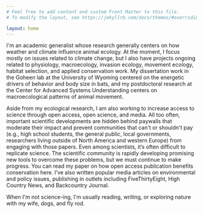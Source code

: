 ```yaml
---
# Feel free to add content and custom Front Matter to this file.
# To modify the layout, see https://jekyllrb.com/docs/themes/#overriding-theme-defaults

layout: home
---
```


I'm an academic generalist whose research generally centers on how weather and climate influence animal ecology. At the moment, I focus mostly on issues related to climate change, but I also have projects ongoing related to physiology, macroecology, invasion ecology, movement ecology, habitat selection, and applied conservation work. My dissertation work in the Goheen lab at the University of Wyoming centered on the energetic drivers of behavior and body size in bats, and my postdoctoral research at the Center for Advanced Systems Understanding centers on macroecological patterns of animal movement.

Aside from my ecological research, I am also working to increase access to science through open access, open science, and media. All too often, important scientific developments are hidden behind paywalls that moderate their impact and prevent communities that can't or shouldn't pay (e.g., high school students, the general public, local governments, researchers living outside of North America and western Europe) from engaging with those papers. Even among scientists, it’s often difficult to replicate science. The scientific community is rapidly developing promising new tools to overcome these problems, but we must continue to make progress. You can read my paper on how open access publication benefits conservation here. I’ve also written popular media articles on environmental and policy issues, publishing in outlets including FiveThirtyEight, High Country News, and Backcountry Journal.  

When I'm not science-ing, I'm usually reading, writing, or exploring nature with my wife, dogs, and fly rod. 
